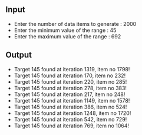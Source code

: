 ## Input 
 - Enter the number of data items to generate : 2000
 - Enter the minimum value of the range : 45
 - Enter the maximum value of the range : 692

## Output
 - Target 145 found at iteration 1319, item no 1798!
 - Target 145 found at iteration 170, item no 232!
 - Target 145 found at iteration 220, item no 285!
 - Target 145 found at iteration 278, item no 383!
 - Target 145 found at iteration 217, item no 248!
 - Target 145 found at iteration 1149, item no 1578!
 - Target 145 found at iteration 386, item no 524!
 - Target 145 found at iteration 1248, item no 1720!
 - Target 145 found at iteration 542, item no 729!
 - Target 145 found at iteration 769, item no 1064!


